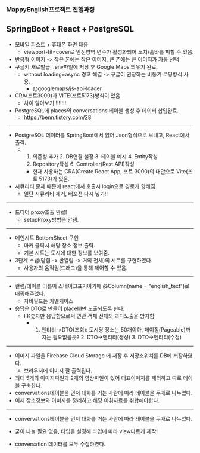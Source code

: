 ### MappyEnglish프로젝트 진행과정


## SpringBoot + React + PostgreSQL
* 모바일 퍼스트 + 휴대폰 화면 대응
  - viewport-fit=cover로 안전영역 변수가 활성화되어 노치/홈바를 피할 수 있음.
* 반응형 이미지 -> 작은 폰에는 작은 이미지, 큰 폰에는 큰 이미지가 자동 선택
* 구글키 새로발급, .env파일에 저장 후 Google Maps 띄우기 완료.
  - without loading=async 경고 해결 -> 구글이 권장하는 비동기 로딩방식 사용.
    + @googlemaps/js-api-loader
* CRA(포트3000)과 VITE(포트5173)방식이 있음
  - 차이 알아보기 !!!!!!!
* PostgreSQL에 places와 conversations 테이블 생성 후 데이터 삽입완료.
  - https://benn.tistory.com/28
--- 
* PostgreSQL 데이터를 SpringBoot에서 읽어 Json형식으로 보내고, React에서 출력.
  - 1. 의존성 추가 2. DB연결 설정 3. 테이블 예시 4. Entity작성
     5. Repository작성 6. Controller(Rest API)작성
    + 현재 사용하는 CRA(Create React App, 포트 3000)의 대안으로 Vite(포트 5173)가 있음.
* 시큐리티 문제 때문에 react에서 호출시 login으로 경로가 향해짐
  - 일단 시큐리티 제거, 배포전 다시 넣기!!
--- 
* 드디어 proxy호출 완료!
  - setupProxy방법은 안됌.
--- 
* 메인시트 BottomSheet 구현 
  - 마커 클릭시 해당 장소 정보 출력.
  - 기본 시트는 도시에 대한 정보를 보여줌.
* 3단계 스냅(닫힘 -> 반열림 -> 거의 전체)의 시트를 구현하였다.
  - 사용자의 움직임(드래그)을 통해 제어할 수 있음.
--- 
* 컬럼/테이블 이름이 스네이크표기이기에 @Column(name = "english_text")로 매핑해주었다.
  - 자바필드는 카멜케이스
* 응답은 DTO로 만들어 placeId만 노출되도록 한다.
  - FK숫자만 응답함으로써 연관 객체 전체의 과다노출을 방지함
    + 1. 엔티티->DTO(조회): 도시당 장소는 50개이하, 페이징(Pageable)까지는 필요없을듯? 2. DTO->엔티티(생성) 3. DTO->엔티티(수정)
---
* 이미지 파일을 Firebase Cloud Storage 에 저장 후 저장소위치를 DB에 저장하였다.
  - 브라우저에 이미지 잘 출력된다.
* 최대 5개의 이미지파일과 2개의 영상파일이 있어 대표이미지를 제외하고 따로 테이블 구축한다.
*  convervations테이블을 먼저 대화를 거는 사람에 따라 테이블을 두개로 나누었다.
*  이제 장소정보와 이미지를 정리하고 해당 어휘자료를 취합해야한다.
---
*  convervations테이블을 먼저 대화를 거는 사람에 따라 테이블을 두개로 나누었다.
  - 굳이 나눌 필요 없음, 타입을 설정해 타입에 따라 view다르게 제작!
*  conversation 데이터를 모두 수집하였다.
